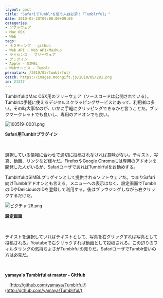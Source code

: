 ```yaml
---
layout: post
title: "SafariでTumblrを使う人は必須！「Tumblrful」"
date: 2010-05-28T09:00:00+09:00
categories:
- ソフトウェア
- Mac OSX
- Web
tags: 
- ホスティング - github
- Web API - Web API/Mashup
- ライセンス - フリーウェア
- プラグイン
- Apple - SIMBL
- Webサービス - Tumblr
permalink: /2010/05/tumblrful/
catch: https://images.moongift.jp/2010/05/281.png
id: 21227
---
```

TumblrfulはMac OSX用のフリーウェア（ソースコードは公開されている）。Tumblrは手軽に使えるデジタルスクラッピングサービスとあって、利用者は多い。その時大事なのが、いかに手軽にクリッピングできるかと言うことだ。ブックマークレットでも良いし、専用のアドオンでも良い。

  

![100519-0001.png](https://images.moongift.jp/2010/05/100519-0001.png)  
  
**Safari用Tumblrプラグイン**

  

　

  

選択している情報に合わせて適切に投稿されなければ意味がない。テキスト、写真、動画、リンクなど様々だ。FirefoxやGoogle Chromeには専用のアドオンを開発した人がいるが、SafariユーザであればTumblrfulをお勧めする。

  
<!--more-->

TumblrfulはSIMBLプラグインとして提供されるソフトウェアだ。つまりSafari向けTumblrアドオンとも言える。メニューへの表示はなく、設定画面でTumblrのIDやDeliciousのIDを登録して利用する。後はブラウジングしながら右クリックするだけだ。

  

![ピクチャ 28.png](https://images.moongift.jp/2010/05/281.png)  
  
**設定画面**

  

　

  

テキストを選択していればテキストとして、写真を右クリックすれば写真として投稿される。Youtubeで右クリックすれば動画として投稿される。この辺りのフィルタリングの気持ちよさがTumblrfulの売りだ。SafariユーザでTumblr使いの方は必見だ。

  

　

  

**yamaya's Tumblrful at master - GitHub**  
  
　[http://github.com/yamaya/Tumblrful/](http://github.com/yamaya/Tumblrful/)

  
